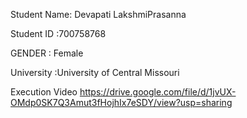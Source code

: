 Student Name: Devapati LakshmiPrasanna

Student ID :700758768

GENDER : Female

University :University of Central Missouri

Execution Video 
https://drive.google.com/file/d/1jvUX-OMdp0SK7Q3Amut3fHojhIx7eSDY/view?usp=sharing
